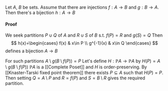 Let $A$, $B$ be sets. Assume that there are injections $f:A\to B$ and $g:B\to A$. Then there's a bijection $h:A\to B$

#### Proof
We seek partitions $P\cup Q$ of $A$ and $R\cup S$ of $B$ 
s.t. $f(P)=R$ and $g(S)=Q$
Then
$$
h(x)=\begin{cases}
f(x) & x\in P \\
g^{-1}(x) & x\in Q
\end{cases}
$$
defines a bijection $A\to B$

For such partitions $A\setminus g(B\setminus f(P))=P$
Let's define $H:\mathbb{P}A\to \mathbb{P}A$ by $H(P)=A\setminus g(B\setminus f(P))$
$\mathbb{P}A$ is a [[Complete Poset]] and $H$ is order-preserving. 
By [[Knaster-Tarski fixed point theorem]] 
there exists $P\subseteq A$ such that $H(P)=P$.
Then setting $Q=A\setminus P$ and $R=f(P)$ and $S=B\setminus R$ 
gives the required partition.
